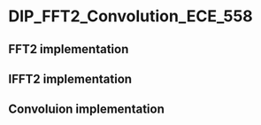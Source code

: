 # DIP_FFT2_Convolution_ECE_558

## FFT2 implementation
## IFFT2 implementation
## Convoluion implementation
